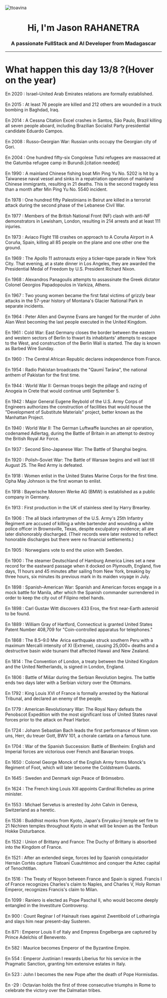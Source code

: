 
<p align="left"> <img src="https://komarev.com/ghpvc/?username=ttoavina&label=Profile%20views&color=0e75b6&style=flat" alt="ttoavina" /> </p>
<h1 align="center">Hi, I'm Jason RAHANETRA</h1>
<h3 align="center">A passionate FullStack and AI Developer from Madagascar</h3>
    
<hr/>
<h1> What happen this day 13/8 ?(Hover on the year)</h1>

En 2020 : Israel–United Arab Emirates relations are formally established.
<br/><br/>
En 2015 : At least 76 people are killed and 212 others are wounded in a truck bombing in Baghdad, Iraq.
<br/><br/>
En 2014 : A Cessna Citation Excel crashes in Santos, São Paulo, Brazil killing all seven people aboard, including Brazilian Socialist Party presidential candidate Eduardo Campos.
<br/><br/>
En 2008 : Russo-Georgian War: Russian units occupy the Georgian city of Gori.
<br/><br/>
En 2004 : One hundred fifty-six Congolese Tutsi refugees are massacred at the Gatumba refugee camp in Burundi.[citation needed]
<br/><br/>
En 1990 : A mainland Chinese fishing boat Min Ping Yu No. 5202 is hit by a Taiwanese naval vessel and sinks in a repatriation operation of mainland Chinese immigrants, resulting in 21 deaths. This is the second tragedy less than a month after Min Ping Yu No. 5540 incident.
<br/><br/>
En 1978 : One hundred fifty Palestinians in Beirut are killed in a terrorist attack during the second phase of the Lebanese Civil War.
<br/><br/>
En 1977 : Members of the British National Front (NF) clash with anti-NF demonstrators in Lewisham, London, resulting in 214 arrests and at least 111 injuries.
<br/><br/>
En 1973 : Aviaco Flight 118 crashes on approach to A Coruña Airport in A Coruña, Spain, killing all 85 people on the plane and one other one the ground.
<br/><br/>
En 1969 : The Apollo 11 astronauts enjoy a ticker-tape parade in New York City. That evening, at a state dinner in Los Angeles, they are awarded the Presidential Medal of Freedom by U.S. President Richard Nixon.
<br/><br/>
En 1968 : Alexandros Panagoulis attempts to assassinate the Greek dictator Colonel Georgios Papadopoulos in Varkiza, Athens.
<br/><br/>
En 1967 : Two young women became the first fatal victims of grizzly bear attacks in the 57-year history of Montana's Glacier National Park in separate incidents.
<br/><br/>
En 1964 : Peter Allen and Gwynne Evans are hanged for the murder of John Alan West becoming the last people executed in the United Kingdom.
<br/><br/>
En 1961 : Cold War: East Germany closes the border between the eastern and western sectors of Berlin to thwart its inhabitants' attempts to escape to the West, and construction of the Berlin Wall is started. The day is known as Barbed Wire Sunday.
<br/><br/>
En 1960 : The Central African Republic declares independence from France.
<br/><br/>
En 1954 : Radio Pakistan broadcasts the "Qaumī Tarāna", the national anthem of Pakistan for the first time.
<br/><br/>
En 1944 : World War II: German troops begin the pillage and razing of Anogeia in Crete that would continue until September 5.
<br/><br/>
En 1942 : Major General Eugene Reybold of the U.S. Army Corps of Engineers authorizes the construction of facilities that would house the "Development of Substitute Materials" project, better known as the Manhattan Project.
<br/><br/>
En 1940 : World War II: The German Luftwaffe launches an air operation, codenamed Adlertag, during the Battle of Britain in an attempt to destroy the British Royal Air Force.
<br/><br/>
En 1937 : Second Sino-Japanese War: The Battle of Shanghai begins.
<br/><br/>
En 1920 : Polish–Soviet War: The Battle of Warsaw begins and will last till August 25. The Red Army is defeated.
<br/><br/>
En 1918 : Women enlist in the United States Marine Corps for the first time. Opha May Johnson is the first woman to enlist.
<br/><br/>
En 1918 : Bayerische Motoren Werke AG (BMW) is established as a public company in Germany.
<br/><br/>
En 1913 : First production in the UK of stainless steel by Harry Brearley.
<br/><br/>
En 1906 : The all black infantrymen of the U.S. Army's 25th Infantry Regiment are accused of killing a white bartender and wounding a white police officer in Brownsville, Texas, despite exculpatory evidence; all are later dishonorably discharged. (Their records were later restored to reflect honorable discharges but there were no financial settlements.)
<br/><br/>
En 1905 : Norwegians vote to end the union with Sweden.
<br/><br/>
En 1900 : The steamer Deutschland of Hamburg America Lines set a new record for the eastward passage when it docked on Plymouth, England, five days, 11 hours and 45 minutes after sailing from New York, breaking by three hours, six minutes its previous mark in its maiden voyage in July.
<br/><br/>
En 1898 : Spanish–American War: Spanish and American forces engage in a mock battle for Manila, after which the Spanish commander surrendered in order to keep the city out of Filipino rebel hands.
<br/><br/>
En 1898 : Carl Gustav Witt discovers 433 Eros, the first near-Earth asteroid to be found.
<br/><br/>
En 1889 : William Gray of Hartford, Connecticut is granted United States Patent Number 408,709 for "Coin-controlled apparatus for telephones."
<br/><br/>
En 1868 : The 8.5–9.0 Mw  Arica earthquake struck southern Peru with a maximum Mercalli intensity of XI (Extreme), causing 25,000+ deaths and a destructive basin wide tsunami that affected Hawaii and New Zealand.
<br/><br/>
En 1814 : The Convention of London, a treaty between the United Kingdom and the United Netherlands, is signed in London, England.
<br/><br/>
En 1806 : Battle of Mišar during the Serbian Revolution begins. The battle ends two days later with a Serbian victory over the Ottomans.
<br/><br/>
En 1792 : King Louis XVI of France is formally arrested by the National Tribunal, and declared an enemy of the people.
<br/><br/>
En 1779 : American Revolutionary War: The Royal Navy defeats the Penobscot Expedition with the most significant loss of United States naval forces prior to the attack on Pearl Harbor.
<br/><br/>
En 1724 : Johann Sebastian Bach leads the first performance of Nimm von uns, Herr, du treuer Gott, BWV 101, a chorale cantata on a famous tune.
<br/><br/>
En 1704 : War of the Spanish Succession: Battle of Blenheim: English and Imperial forces are victorious over French and Bavarian troops.
<br/><br/>
En 1650 : Colonel George Monck of the English Army forms Monck's Regiment of Foot, which will later become the Coldstream Guards.
<br/><br/>
En 1645 : Sweden and Denmark sign Peace of Brömsebro.
<br/><br/>
En 1624 : The French king Louis XIII appoints Cardinal Richelieu as prime minister.
<br/><br/>
En 1553 : Michael Servetus is arrested by John Calvin in Geneva, Switzerland as a heretic.
<br/><br/>
En 1536 : Buddhist monks from Kyoto, Japan's Enryaku-ji temple set fire to 21 Nichiren temples throughout Kyoto in what will be known as the Tenbun Hokke Disturbance.
<br/><br/>
En 1532 : Union of Brittany and France: The Duchy of Brittany is absorbed into the Kingdom of France.
<br/><br/>
En 1521 : After an extended siege, forces led by Spanish conquistador Hernán Cortés capture Tlatoani Cuauhtémoc and conquer the Aztec capital of Tenochtitlan.
<br/><br/>
En 1516 : The Treaty of Noyon between France and Spain is signed. Francis I of France recognizes Charles's claim to Naples, and Charles V, Holy Roman Emperor, recognizes Francis's claim to Milan.
<br/><br/>
En 1099 : Raniero is elected as Pope Paschal II, who would become deeply entangled in the Investiture Controversy.
<br/><br/>
En 900 : Count Reginar I of Hainault rises against Zwentibold of Lotharingia and slays him near present-day Susteren.
<br/><br/>
En 871 : Emperor Louis II of Italy and Empress Engelberga are captured by Prince Adelchis of Benevento.
<br/><br/>
En 582 : Maurice becomes Emperor of the Byzantine Empire.
<br/><br/>
En 554 : Emperor Justinian I rewards Liberius for his service in the Pragmatic Sanction, granting him extensive estates in Italy.
<br/><br/>
En 523 : John I becomes the new Pope after the death of Pope Hormisdas.
<br/><br/>
En -29 : Octavian holds the first of three consecutive triumphs in Rome to celebrate the victory over the Dalmatian tribes.
<br/><br/>
